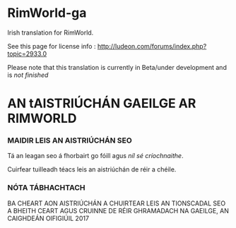 # RimWorld-ga
Irish translation for RimWorld.

See this page for license info : http://ludeon.com/forums/index.php?topic=2933.0

Please note that this translation is currently in Beta/under development and is *not finished*

# AN tAISTRIÚCHÁN GAEILGE AR RIMWORLD #

### MAIDIR LEIS AN AISTRIÚCHÁN SEO ###
Tá an leagan seo á fhorbairt go fóill agus *níl sé críochnaithe*.

Cuirfear tuilleadh téacs leis an aistriúchán de réir a chéile.

### NÓTA TÁBHACHTACH ###
BA CHEART AON AISTRIÚCHÁN A CHUIRTEAR LEIS AN TIONSCADAL SEO A BHEITH CEART AGUS CRUINNE DE RÉIR GHRAMADACH NA GAEILGE, AN CAIGHDEÁN OIFIGIÚIL 2017

